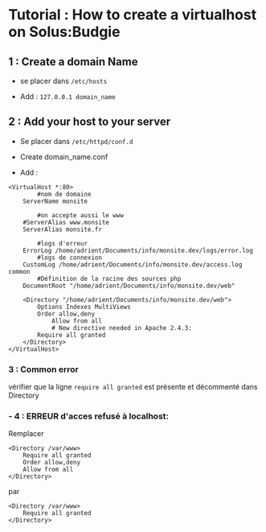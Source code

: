 # Tutorial : How to create a virtualhost on Solus:Budgie 

## 1 : Create a domain Name 
- se placer dans `/etc/hosts`

- Add : `127.0.0.1 domain_name`

## 2 : Add your host to your server

- Se placer dans `/etc/httpd/conf.d`

- Create domain_name.conf

- Add : 
```
<VirtualHost *:80>
        #nom de domaine
	ServerName monsite

        #on accepte aussi le www
	#ServerAlias www.monsite
	ServerAlias monsite.fr

        #logs d'erreur
	ErrorLog /home/adrient/Documents/info/monsite.dev/logs/error.log 
        #logs de connexion
	CustomLog /home/adrient/Documents/info/monsite.dev/access.log common
        #Définition de la racine des sources php
	DocumentRoot "/home/adrient/Documents/info/monsite.dev/web"

	<Directory "/home/adrient/Documents/info/monsite.dev/web">
		Options Indexes MultiViews
   		Order allow,deny
    		Allow from all
    		# New directive needed in Apache 2.4.3: 
   		Require all granted
	</Directory>
</VirtualHost>
```

### 3 : Common error

vérifier que la ligne `require all granted` est présente et décommenté dans Directory

### - 4 : ERREUR d'acces refusé à localhost: 
Remplacer 
```
<Directory /var/www>
	Require all granted
	Order allow,deny
	Allow from all
</Directory>
```
par 
```
<Directory /var/www>
	Require all granted
</Directory>
```

